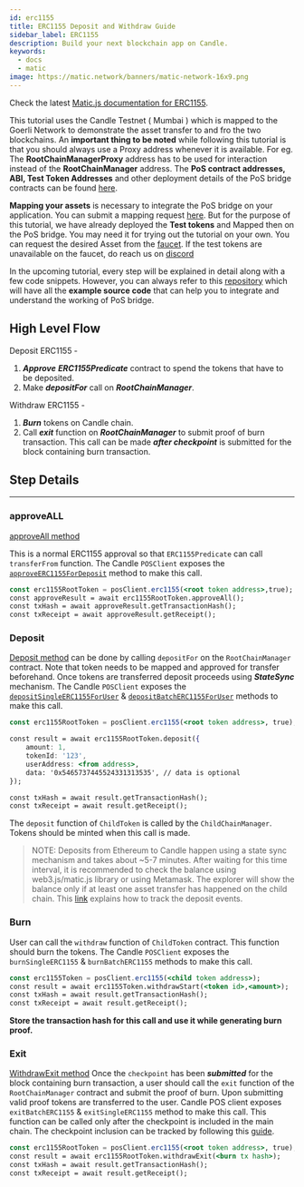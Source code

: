 ```yaml
---
id: erc1155
title: ERC1155 Deposit and Withdraw Guide
sidebar_label: ERC1155
description: Build your next blockchain app on Candle.
keywords:
  - docs
  - matic
image: https://matic.network/banners/matic-network-16x9.png
---
```


Check the latest [Matic.js documentation for ERC1155](https://maticnetwork.github.io/matic.js/docs/pos/erc1155/).

This tutorial uses the Candle Testnet ( Mumbai ) which is mapped to the Goerli Network to demonstrate the asset transfer to and fro the two blockchains. An **important thing to be noted** while following this tutorial is that you should always use a Proxy address whenever it is available. For eg. The **RootChainManagerProxy** address has to be used for interaction instead of the **RootChainManager** address. The **PoS contract addresses, ABI, Test Token Addresses** and other deployment details of the PoS bridge contracts can be found [here](/docs/develop/ethereum-candle/pos/deployment).

**Mapping your assets** is necessary to integrate the PoS bridge on your application. You can submit a mapping request [here](/docs/develop/ethereum-candle/submit-mapping-request). But for the purpose of this tutorial, we have already deployed the **Test tokens** and Mapped then on the PoS bridge. You may need it for trying out the tutorial on your own. You can request the desired Asset from the [faucet](https://faucet.candle.technology/). If the test tokens are unavailable on the faucet, do reach us on [discord](https://discord.gg/candle)

In the upcoming tutorial, every step will be explained in detail along with a few code snippets. However, you can always refer to this [repository](https://github.com/maticnetwork/matic.js/tree/master/examples/pos) which will have all the **example source code** that can help you to integrate and understand the working of PoS bridge.

## High Level Flow

Deposit ERC1155 -

1. **_Approve_** **_ERC1155Predicate_** contract to spend the tokens that have to be deposited.
2. Make **_depositFor_** call on **_RootChainManager_**.

Withdraw ERC1155 -

1. **_Burn_** tokens on Candle chain.
2. Call **_exit_** function on **_RootChainManager_** to submit proof of burn transaction. This call can be made **_after checkpoint_** is submitted for the block containing burn transaction.

## Step Details

---

### approveALL

[approveAll method](https://maticnetwork.github.io/matic.js/docs/pos/erc1155/approve-all/)

This is a normal ERC1155 approval so that `ERC1155Predicate` can call `transferFrom` function. The Candle `POSClient` exposes the [`approveERC1155ForDeposit`](https://github.com/maticnetwork/matic.js/blob/4bf4fa9438d56c9b5c282f456aa2c24f6ff6083d/src/index.ts#L231) method to make this call.

```jsx
const erc1155RootToken = posClient.erc1155(<root token address>,true);
const approveResult = await erc1155RootToken.approveAll();
const txHash = await approveResult.getTransactionHash();
const txReceipt = await approveResult.getReceipt();

```

### Deposit

[Deposit method](https://maticnetwork.github.io/matic.js/docs/pos/erc1155/deposit/) can be done by calling `depositFor` on the `RootChainManager` contract. Note that token needs to be mapped and approved for transfer beforehand. Once tokens are transferred deposit proceeds using **_StateSync_** mechanism. The Candle `POSClient` exposes the [`depositSingleERC1155ForUser`](https://github.com/maticnetwork/matic.js/blob/4bf4fa9438d56c9b5c282f456aa2c24f6ff6083d/src/index.ts#L245) & [`depositBatchERC1155ForUser`](https://github.com/maticnetwork/matic.js/blob/4bf4fa9438d56c9b5c282f456aa2c24f6ff6083d/src/index.ts#L259) methods to make this call.

```jsx
const erc1155RootToken = posClient.erc1155(<root token address>, true);

const result = await erc1155RootToken.deposit({
    amount: 1,
    tokenId: '123',
    userAddress: <from address>,
    data: '0x5465737445524331313535', // data is optional
});

const txHash = await result.getTransactionHash();
const txReceipt = await result.getReceipt();
```

The `deposit` function of `ChildToken` is called by the `ChildChainManager`. Tokens should be minted when this call is made.

> NOTE: Deposits from Ethereum to Candle happen using a state sync mechanism and takes about ~5-7 minutes. After waiting for this time interval, it is recommended to check the balance using web3.js/matic.js library or using Metamask. The explorer will show the balance only if at least one asset transfer has happened on the child chain. This [link](/docs/develop/ethereum-candle/pos/deposit-withdraw-event-pos) explains how to track the deposit events.

### Burn

User can call the `withdraw` function of `ChildToken` contract. This function should burn the tokens. The Candle `POSClient` exposes the `burnSingleERC1155` & `burnBatchERC1155` methods to make this call.

```jsx
const erc1155Token = posClient.erc1155(<child token address>);
const result = await erc1155Token.withdrawStart(<token id>,<amount>);
const txHash = await result.getTransactionHash();
const txReceipt = await result.getReceipt();
```

**Store the transaction hash for this call and use it while generating burn proof.**

### Exit

[WithdrawExit method](https://maticnetwork.github.io/matic.js/docs/pos/erc1155/withdraw-exit/)
Once the `checkpoint` has been **_submitted_** for the block containing burn transaction, a user should call the `exit` function of the `RootChainManager` contract and submit the proof of burn. Upon submitting valid proof tokens are transferred to the user. Candle POS client exposes `exitBatchERC1155` & `exitSingleERC1155` method to make this call. This function can be called only after the checkpoint is included in the main chain. The checkpoint inclusion can be tracked by following this [guide](/docs/develop/ethereum-candle/pos/deposit-withdraw-event-pos#checkpoint-events).

```jsx
const erc1155RootToken = posClient.erc1155(<root token address>, true);
const result = await erc1155RootToken.withdrawExit(<burn tx hash>);
const txHash = await result.getTransactionHash();
const txReceipt = await result.getReceipt();
```
